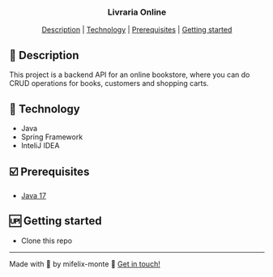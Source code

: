 <h3 align="center">
  Livraria Online
</h3>

<p align="center">
  <a href="#book-description">Description</a> |
  <a href="#rocket-technology">Technology</a> |
  <a href="#ballot_box_with_check-prerequisites">Prerequisites</a> |
  <a href="#up-getting-started">Getting started</a>
</p>

## [](#description):book: Description
<p>
This project is a backend API for an online bookstore, where you can do CRUD operations for books, customers and shopping carts.</p>

## [](#technology):rocket: Technology
- Java
- Spring Framework
- InteliJ IDEA

## [](#prerequisites):ballot_box_with_check: Prerequisites
-   [Java 17](https://www.oracle.com/java/technologies/javase/jdk17-archive-downloads.html)

## [](#getting-started):up: Getting started

-  Clone this repo

----------

Made with 💙 by mifelix-monte  👋  [Get in touch!](https://www.linkedin.com/in/michele-monteiro-036750103/)
